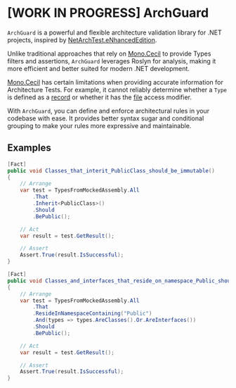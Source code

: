 # [WORK IN PROGRESS] ArchGuard

`ArchGuard` is a powerful and flexible architecture validation library for .NET projects, inspired by [NetArchTest.eNhancedEdition](https://github.com/NeVeSpl/NetArchTest.eNhancedEdition). 

Unlike traditional approaches that rely on [Mono.Cecil](https://www.mono-project.com/docs/tools+libraries/libraries/Mono.Cecil/) to provide Types filters and assertions, `ArchGuard` leverages Roslyn for analysis, making it more efficient and better suited for modern .NET development.

[Mono.Cecil](https://www.mono-project.com/docs/tools+libraries/libraries/Mono.Cecil/) has certain limitations when providing accurate information for Architecture Tests. For example, it cannot reliably determine whether a `Type` is defined as a [record](https://learn.microsoft.com/en-us/dotnet/csharp/language-reference/builtin-types/record) or whether it has the [file](https://learn.microsoft.com/en-us/dotnet/csharp/language-reference/keywords/file) access modifier.

With `ArchGuard`, you can define and enforce architectural rules in your codebase with ease. It provides better syntax sugar and conditional grouping to make your rules more expressive and maintainable.

## Examples

``` csharp
[Fact]
public void Classes_that_interit_PublicClass_should_be_immutable()
{
    // Arrange
    var test = TypesFromMockedAssembly.All
        .That
        .Inherit<PublicClass>()
        .Should
        .BePublic();

    // Act
    var result = test.GetResult();

    // Assert
    Assert.True(result.IsSuccessful);
}
```

``` csharp
[Fact]
public void Classes_and_interfaces_that_reside_on_namespace_Public_should_be_public()
{
    // Arrange
    var test = TypesFromMockedAssembly.All
        .That
        .ResideInNamespaceContaining("Public")
        .And(types => types.AreClasses().Or.AreInterfaces())
        .Should
        .BePublic();

    // Act
    var result = test.GetResult();

    // Assert
    Assert.True(result.IsSuccessful);
}
```
